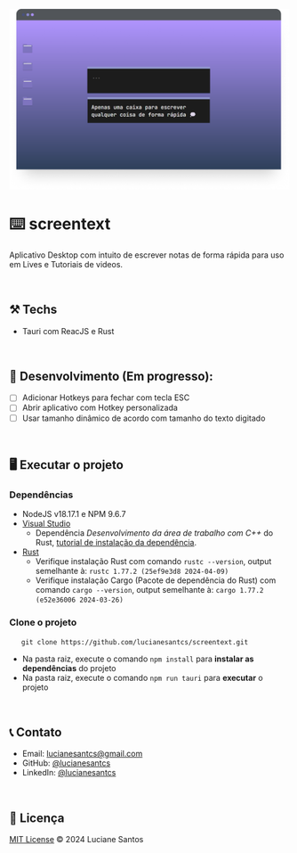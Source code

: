 
![image](https://raw.githubusercontent.com/lucianesantcs/screentext/main/public/demo/mockup.png) 
# ⌨️ screentext

 Aplicativo Desktop com intuito de escrever notas de forma rápida para uso em Lives e Tutoriais de videos.

<br />

## :hammer_and_pick: Techs
- Tauri com ReacJS e Rust

 <br />

## :construction: Desenvolvimento (Em progresso):
- [ ] Adicionar Hotkeys para fechar com tecla ESC
- [ ] Abrir aplicativo com Hotkey personalizada
- [ ] Usar tamanho dinâmico de acordo com tamanho do texto digitado

<br />

## :desktop_computer: Executar o projeto
### Dependências 
- NodeJS v18.17.1 e NPM 9.6.7
- [Visual Studio](https://visualstudio.microsoft.com/downloads/)
  - Dependência <i>Desenvolvimento da área de trabalho com C++</i> do Rust, [tutorial de instalação da dependência](https://learn.microsoft.com/pt-br/cpp/build/vscpp-step-0-installation?view=msvc-170).
- [Rust](https://www.rust-lang.org/learn/get-started)
  - Verifique instalação Rust com comando `rustc --version`, output semelhante à: `rustc 1.77.2 (25ef9e3d8 2024-04-09)`
  - Verifique instalação Cargo (Pacote de dependência do Rust) com comando `cargo --version`, output semelhante à: `cargo 1.77.2 (e52e36006 2024-03-26)`

### Clone o projeto
 ```
    git clone https://github.com/lucianesantcs/screentext.git
```
- Na pasta raiz, execute o comando `npm install` para <strong>instalar as dependências</strong> do projeto
- Na pasta raiz, execute o comando `npm run tauri` para <strong>executar</strong> o projeto

<br />

## :telephone_receiver: Contato

- Email: lucianesantcs@gmail.com
- GitHub: [@lucianesantcs](https://github.com/lucianesantcs)
- LinkedIn: [@lucianesantcs](https://linkedin.com/in/lucianesantcs)

<br />

## 📝 Licença

<a href="https://github.com/lucianesantcs/site-pessoal/blob/master/LICENSE">MIT License</a> © 2024 Luciane Santos
